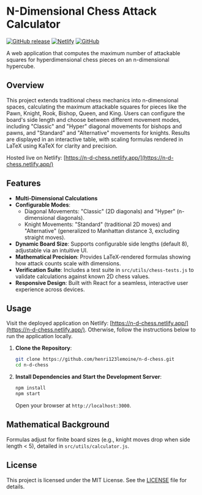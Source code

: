 # N-Dimensional Chess Attack Calculator

[![GitHub release](https://img.shields.io/github/v/release/henri123lemoine/n-d-chess)](https://github.com/henri123lemoine/n-d-chess/releases)
[![Netlify](https://img.shields.io/badge/Netlify-Deployed-brightgreen)](https://n-d-chess.netlify.app/)
[![GitHub](https://img.shields.io/github/license/henri123lemoine/n-d-chess)](https://github.com/henri123lemoine/n-d-chess/blob/main/LICENSE)

A web application that computes the maximum number of attackable squares for hyperdimensional chess pieces on an n-dimensional hypercube.

## Overview

This project extends traditional chess mechanics into n-dimensional spaces, calculating the maximum attackable squares for pieces like the Pawn, Knight, Rook, Bishop, Queen, and King. Users can configure the board's side length and choose between different movement modes, including "Classic" and "Hyper" diagonal movements for bishops and pawns, and "Standard" and "Alternative" movements for knights. Results are displayed in an interactive table, with scaling formulas rendered in LaTeX using KaTeX for clarity and precision.

Hosted live on Netlify: [https://n-d-chess.netlify.app/](https://n-d-chess.netlify.app/)

## Features

- **Multi-Dimensional Calculations**
- **Configurable Modes**:
  - Diagonal Movements: "Classic" (2D diagonals) and "Hyper" (n-dimensional diagonals).
  - Knight Movements: "Standard" (traditional 2D moves) and "Alternative" (generalized to Manhattan distance 3, excluding straight moves).
- **Dynamic Board Size**: Supports configurable side lengths (default 8), adjustable via an intuitive UI.
- **Mathematical Precision**: Provides LaTeX-rendered formulas showing how attack counts scale with dimensions.
- **Verification Suite**: Includes a test suite in `src/utils/chess-tests.js` to validate calculations against known 2D chess values.
- **Responsive Design**: Built with React for a seamless, interactive user experience across devices.

## Usage

Visit the deployed application on Netlify: [https://n-d-chess.netlify.app/](https://n-d-chess.netlify.app/). Otherwise, follow the instructions below to run the application locally.

1. **Clone the Repository**:

   ```bash
   git clone https://github.com/henri123lemoine/n-d-chess.git
   cd n-d-chess
   ```

2. **Install Dependencies and Start the Development Server**:

   ```bash
   npm install
   npm start
   ```

   Open your browser at `http://localhost:3000`.

## Mathematical Background

Formulas adjust for finite board sizes (e.g., knight moves drop when side length < 5), detailed in `src/utils/calculator.js`.

## License

This project is licensed under the MIT License. See the [LICENSE](LICENSE) file for details.
